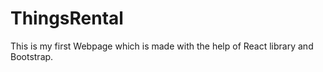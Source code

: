 # ThingsRental
This is my first Webpage which is made with the help of React library and Bootstrap.
